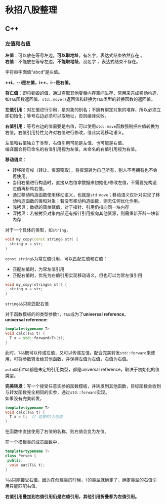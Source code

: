 # 秋招八股整理

## C++
### 左值和右值
**左值**：可以放在等号左边，**可以取地址**，有名字，表达式结束依然存在 。  
**右值**：不能放在等号左边，**不能取地址**，没名字 ，表达式结束不存在。

字符串字面值“abcd”是左值。

**++i、--i是左值，i++、i--是右值。**

**将亡值**：即将销毁的值，通过盗取其他变量内存空间生存，常用来完成移动构造，如`T&&`函数返回值、`std::move()`返回值和转换为`T&&`类型的转换函数的返回值。

**左值引用**：对左值进行引用，是对象的别名；不拥有绑定对象的堆存，所以必须立即初始化；等号右边必须可以取地址，否则编译失败。

**右值引用**：等号右边的值需要是右值，可以使用`std::move`函数强制把左值转换为右值。右值引用特性允许对右值进行修改，借此实现移动语义。

左值和右值独立于类型，右值引用可能是左值，也可能是右值。  
编译器会将已命名的右值引用视为左值，未命名的右值引用视为右值。

**移动语义**：
+ 转移所有权（转让、资源窃取），将资源转为自己所有，别人不再拥有也不会再使用。
+ 当用右值进行构造时，直接从右值拿数据来初始化/修改左值，不需要先构造左值再析构右值。
+ 通过移动构造函数使用移动语义，也就是`std:move`；移动语义仅针对实现了移动构造函数的类和对象；若没有移动构造函数，则无任何优化作用。
+ 浅拷贝：数据的简单赋值，对于指针、引用仍指向同一块内存
+ 深拷贝：若被拷贝对象内部还有指针引用指向其他资源，则需重新开辟一块新内存

对于一个具体的类型，如`string`，
```cpp
void my_copy(const string& str) {
  string x = str;
}
```
`const string&`为常左值引用，可以匹配左值和右值：
+ 匹配左值时，为常左值引用
+ 匹配右值时，优先为右值引用实现移动语义，但也可以为常左值引用
```cpp
void my_copy(string&& str) {
  string x = str;
}
```
`string&&`只能匹配右值

对于函数模板的的类型参数`T`，`T&&`成为了**universal reference**。  
**universal reference:**
```cpp
template<typename T>
void calc(T&& t) {
  T x = std::forward<T>(t);
}
```
此时，`T&&`既可以传递左值，又可以传递左值，配合完美转发`std::forward`来使用，可将参数转发给其他函数，并保持左值为左值，右值为右值。

`auto&&`和`T&&`都是未定的引用类型，都是universal reference，取决于初始化的值类型。

**完美转发**：写一个接受任意实参的函数模板，并转发到其他函数，目标函数会收到与转发函数完全相同的实参，通过`std::forward`实现。  
如果没有完美转发，
```cpp
template<typename T>
void calc(T&& t) {
  T x = t;  // 这里的t为左值
}
```
在函数中直接使用了右值的名称，则右值会变为左值。

在一个模板类的成员函数中，
```cpp
template<typename T>
class Person {
 public:
  void eat(T&& t);
}
```
`T&&`只能接受右值，因为在创建类的时候，`T`的类型就确定了，确定类型的右值引用只能匹配右值。

**右值引用叠加到右值引用仍是右值引用，其他引用折叠都为左值引用。**